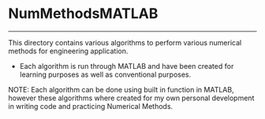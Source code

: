 # NumMethodsMATLAB
__________________________________________________
This directory contains various algorithms to perform various numerical methods for engineering application.


* Each algorithm is run through MATLAB and have been created for learning purposes as well as conventional purposes. 


NOTE: Each algorithm can be done using built in function in MATLAB, however these algorithms where created for my own personal development in writing code and practicing Numerical Methods.
